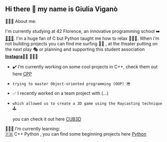 ## Hi there 👋 my name is Giulia Viganò

  🙇🏽‍♀️​ About me:

  I'm currently studying at 42 Florence, an innovative programming school ➡️ [​👩🏽‍💻​](https://42firenze.it/).
  I'm a huge fan of C but Python taught me how to relax 🧘🏽‍♀️​. When i'm not building projects you can find me
  surfing 🏄‍♀️​ , at the theater putting on the next play 🎭​ or planning and supporting this student association [𝐈𝐧𝐬𝐭𝐚𝐠𝐫𝐚𝐦𝅾]() 🙋🏽‍♀️​

- ✔️​ I’m currently working on some cool projects in C++, check them out here [CPP](https://github.com/jollagit/42Projects/tree/main/CPP%2B%2B)
-     trying to master Object-oriented programming (OOP) 😎​

- ✅​ I recently worked on a team project with (...)
-     which allowed us to create a 3D game using the Raycasting technique 🕹️​

  you can check it out here [CUB3D](https://github.com/jollagit/42Projects/tree/main/CUB3D)


👩🏽‍🏫​ I’m currently learning:  
[🇫🇷](https://it.duolingo.com/learn)
C++
Python , you can find some beginning projects here [Python](https://github.com/jollagit/42Projects/tree/main/discovery_piscine)
